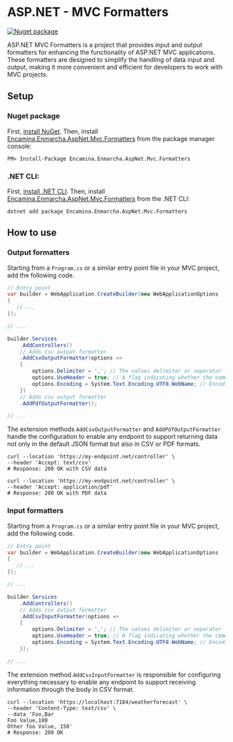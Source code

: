 # ASP.NET - MVC Formatters

[![Nuget package](https://img.shields.io/nuget/v/Encamina.Enmarcha.AspNet.Mvc.Formatters)](https://www.nuget.org/packages/Encamina.Enmarcha.AspNet.Mvc.Formatters)

ASP.NET MVC Formatters is a project that provides input and output formatters for enhancing the functionality of ASP.NET MVC applications. These formatters are designed to simplify the handling of data input and output, making it more convenient and efficient for developers to work with MVC projects.

## Setup

### Nuget package

First, [install NuGet](http://docs.nuget.org/docs/start-here/installing-nuget). Then, install [Encamina.Enmarcha.AspNet.Mvc.Formatters](https://www.nuget.org/packages/Encamina.Enmarcha.AspNet.Mvc.Formatters) from the package manager console:

    PM> Install-Package Encamina.Enmarcha.AspNet.Mvc.Formatters

### .NET CLI:

First, [install .NET CLI](https://learn.microsoft.com/en-us/dotnet/core/tools/). Then, install [Encamina.Enmarcha.AspNet.Mvc.Formatters](https://www.nuget.org/packages/Encamina.Enmarcha.AspNet.Mvc.Formatters) from the .NET CLI:

    dotnet add package Encamina.Enmarcha.AspNet.Mvc.Formatters

## How to use

### Output formatters

Starting from a `Program.cs` or a similar entry point file in your MVC project, add the following code.

```csharp
// Entry point
var builder = WebApplication.CreateBuilder(new WebApplicationOptions
{
   // ...
});

// ...

builder.Services
    .AddControllers()
    // Adds csv output formatter
    .AddCsvOutputFormatter(options =>
    {
        options.Delimiter = ','; // The values delimiter or separator
        options.UseHeader = true; // A flag indicating whether the comma separated values should include a header (line) or not
        options.Encoding = System.Text.Encoding.UTF8.WebName; // Encoding
    })
    // Adds csv output formatter
    .AddPdfOutputFormatter();

// ...

```

The extension methods `AddCsvOutputFormatter` and `AddPdfOutputFormatter` handle the configuration to enable any endpoint to support returning data not only in the default JSON format but also in CSV or PDF formats.

```
curl --location 'https://my-endpoint.net/controller' \
--header 'Accept: text/csv'
# Response: 200 OK with CSV data

curl --location 'https://my-endpoint.net/controller' \
--header 'Accept: application/pdf'
# Response: 200 OK with PDF data
```

### Input formatters

Starting from a `Program.cs` or a similar entry point file in your MVC project, add the following code.

```csharp
// Entry point
var builder = WebApplication.CreateBuilder(new WebApplicationOptions
{
   // ...
});

// ...

builder.Services
    .AddControllers()
    // Adds csv output formatter
    .AddCsvInputFormatter(options =>
    {
        options.Delimiter = ','; // The values delimiter or separator
        options.UseHeader = true; // A flag indicating whether the comma separated values should include a header (line) or not
        options.Encoding = System.Text.Encoding.UTF8.WebName; // Encoding
    });

// ...

```

The extension method `AddCsvInputFormatter` is responsible for configuring everything necessary to enable any endpoint to support receiving information through the body in CSV format.

```
curl --location 'https://localhost:7184/weatherforecast' \
--header 'Content-Type: text/csv' \
--data 'Foo,Bar
Foo Value,100
Other foo Value, 150'
# Response: 200 OK
```
